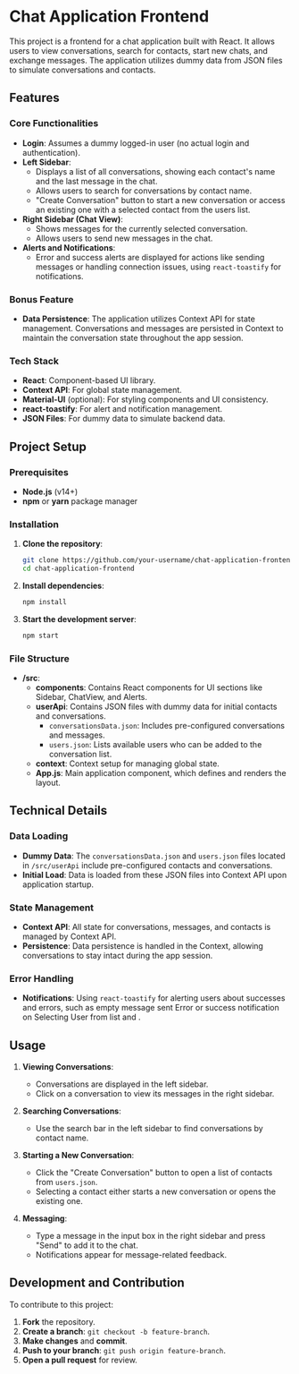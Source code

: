 # Chat Application Frontend

This project is a frontend for a chat application built with React. It allows users to view conversations, search for contacts, start new chats, and exchange messages. The application utilizes dummy data from JSON files to simulate conversations and contacts.

## Features

### Core Functionalities
- **Login**: Assumes a dummy logged-in user (no actual login and authentication).
- **Left Sidebar**:
  - Displays a list of all conversations, showing each contact's name and the last message in the chat.
  - Allows users to search for conversations by contact name.
  - "Create Conversation" button to start a new conversation or access an existing one with a selected contact from the users list.
- **Right Sidebar (Chat View)**:
  - Shows messages for the currently selected conversation.
  - Allows users to send new messages in the chat.
- **Alerts and Notifications**:
  - Error and success alerts are displayed for actions like sending messages or handling connection issues, using `react-toastify` for notifications.

### Bonus Feature
- **Data Persistence**: The application utilizes Context API for state management. Conversations and messages are persisted in Context to maintain the conversation state throughout the app session.

### Tech Stack
- **React**: Component-based UI library.
- **Context API**: For global state management.
- **Material-UI** (optional): For styling components and UI consistency.
- **react-toastify**: For alert and notification management.
- **JSON Files**: For dummy data to simulate backend data.

## Project Setup

### Prerequisites
- **Node.js** (v14+)
- **npm** or **yarn** package manager

### Installation

1. **Clone the repository**:
   ```bash
   git clone https://github.com/your-username/chat-application-frontend.git
   cd chat-application-frontend
   ```

2. **Install dependencies**:
   ```bash
   npm install
   ```

3. **Start the development server**:
   ```bash
   npm start
   ```

### File Structure
- **/src**:
  - **components**: Contains React components for UI sections like Sidebar, ChatView, and Alerts.
  - **userApi**: Contains JSON files with dummy data for initial contacts and conversations.
    - `conversationsData.json`: Includes pre-configured conversations and messages.
    - `users.json`: Lists available users who can be added to the conversation list.
  - **context**: Context setup for managing global state.
  - **App.js**: Main application component, which defines and renders the layout.

## Technical Details

### Data Loading
- **Dummy Data**: The `conversationsData.json` and `users.json` files located in `/src/userApi` include pre-configured contacts and conversations.
- **Initial Load**: Data is loaded from these JSON files into Context API upon application startup.

### State Management
- **Context API**: All state for conversations, messages, and contacts is managed by Context API.
- **Persistence**: Data persistence is handled in the Context, allowing conversations to stay intact during the app session.

### Error Handling
- **Notifications**: Using `react-toastify` for alerting users about successes and errors, such as empty message sent Error or success notification on Selecting User from list and .

## Usage

1. **Viewing Conversations**:
   - Conversations are displayed in the left sidebar.
   - Click on a conversation to view its messages in the right sidebar.

2. **Searching Conversations**:
   - Use the search bar in the left sidebar to find conversations by contact name.

3. **Starting a New Conversation**:
   - Click the "Create Conversation" button to open a list of contacts from `users.json`.
   - Selecting a contact either starts a new conversation or opens the existing one.

4. **Messaging**:
   - Type a message in the input box in the right sidebar and press "Send" to add it to the chat.
   - Notifications appear for message-related feedback.

## Development and Contribution

To contribute to this project:
1. **Fork** the repository.
2. **Create a branch**: `git checkout -b feature-branch`.
3. **Make changes** and **commit**.
4. **Push to your branch**: `git push origin feature-branch`.
5. **Open a pull request** for review.
